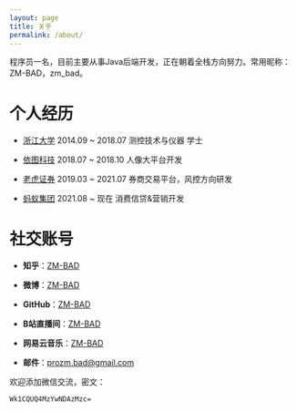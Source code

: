 ```yaml
---
layout: page
title: 关于
permalink: /about/
---
```


程序员一名，目前主要从事Java后端开发，正在朝着全栈方向努力。常用昵称：ZM-BAD，zm_bad。


# 个人经历
* [浙江大学](https://www.zju.edu.cn)  2014.09 ~ 2018.07  测控技术与仪器 学士

* [依图科技](https://yitutech.com)  2018.07 ~ 2018.10  人像大平台开发

* [老虎证券](https://www.itigerup.com/)  2019.03 ~ 2021.07  券商交易平台，风控方向研发

* [蚂蚁集团](https://www.antgroup.com)  2021.08 ~ 现在  消费信贷&营销开发

# 社交账号
* **知乎**：[ZM-BAD](https://www.zhihu.com/people/ref13ct)

* **微博**：[ZM-BAD](https://weibo.com/u/5318613756)

* **GitHub**：[ZM-BAD](https://github.com/ZM-BAD)

* **B站直播间**：[ZM-BAD](http://live.bilibili.com/10352267)

* **网易云音乐**：[ZM-BAD](https://music.163.com/#/user/home?id=100471707)

* **邮件**：<prozm.bad@gmail.com>


欢迎添加微信交流，密文：
```
Wk1CQUQ4MzYwNDAzMzc=
```
